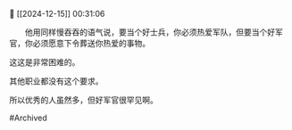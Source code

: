 📅 [[2024-12-15]] 00:31:06

　　他用同样慢吞吞的语气说，要当个好士兵，你必须热爱军队，但要当个好军官，你必须愿意下令葬送你热爱的事物。

这这是非常困难的。

其他职业都没有这个要求。

所以优秀的人虽然多，但好军官很罕见啊。

#Archived
